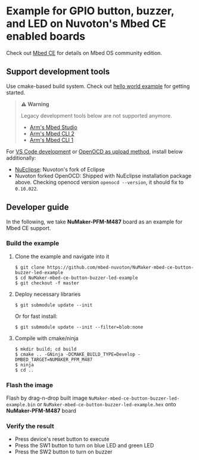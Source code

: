 # Example for GPIO button, buzzer, and LED on Nuvoton's Mbed CE enabled boards

Check out [Mbed CE](https://github.com/mbed-ce)
for details on Mbed OS community edition.

## Support development tools

Use cmake-based build system.
Check out [hello world example](https://github.com/mbed-ce/mbed-ce-hello-world) for getting started.

> **⚠️ Warning**
>
> Legacy development tools below are not supported anymore.
> - [Arm's Mbed Studio](https://os.mbed.com/docs/mbed-os/v6.15/build-tools/mbed-studio.html)
> - [Arm's Mbed CLI 2](https://os.mbed.com/docs/mbed-os/v6.15/build-tools/mbed-cli-2.html)
> - [Arm's Mbed CLI 1](https://os.mbed.com/docs/mbed-os/v6.15/tools/developing-mbed-cli.html)

For [VS Code development](https://github.com/mbed-ce/mbed-os/wiki/Project-Setup:-VS-Code)
or [OpenOCD as upload method](https://github.com/mbed-ce/mbed-os/wiki/Upload-Methods#openocd),
install below additionally:

-   [NuEclipse](https://github.com/OpenNuvoton/Nuvoton_Tools#numicro-software-development-tools): Nuvoton's fork of Eclipse
-   Nuvoton forked OpenOCD: Shipped with NuEclipse installation package above.
    Checking openocd version `openocd --version`, it should fix to `0.10.022`.

## Developer guide

In the following, we take **NuMaker-PFM-M487** board as an example for Mbed CE support.

### Build the example

1.  Clone the example and navigate into it
    ```
    $ git clone https://github.com/mbed-nuvoton/NuMaker-mbed-ce-button-buzzer-led-example
    $ cd NuMaker-mbed-ce-button-buzzer-led-example
    $ git checkout -f master
    ```

1.  Deploy necessary libraries
    ```
    $ git submodule update --init
    ```
    Or for fast install:
    ```
    $ git submodule update --init --filter=blob:none
    ```

1.  Compile with cmake/ninja
    ```
    $ mkdir build; cd build
    $ cmake .. -GNinja -DCMAKE_BUILD_TYPE=Develop -DMBED_TARGET=NUMAKER_PFM_M487
    $ ninja
    $ cd ..
    ```

### Flash the image

Flash by drag-n-drop built image `NuMaker-mbed-ce-button-buzzer-led-example.bin` or `NuMaker-mbed-ce-button-buzzer-led-example.hex` onto **NuMaker-PFM-M487** board

### Verify the result

-   Press device's reset button to execute
-   Press the SW1 button to turn on blue LED and green LED
-   Press the SW2 button to turn on buzzer
